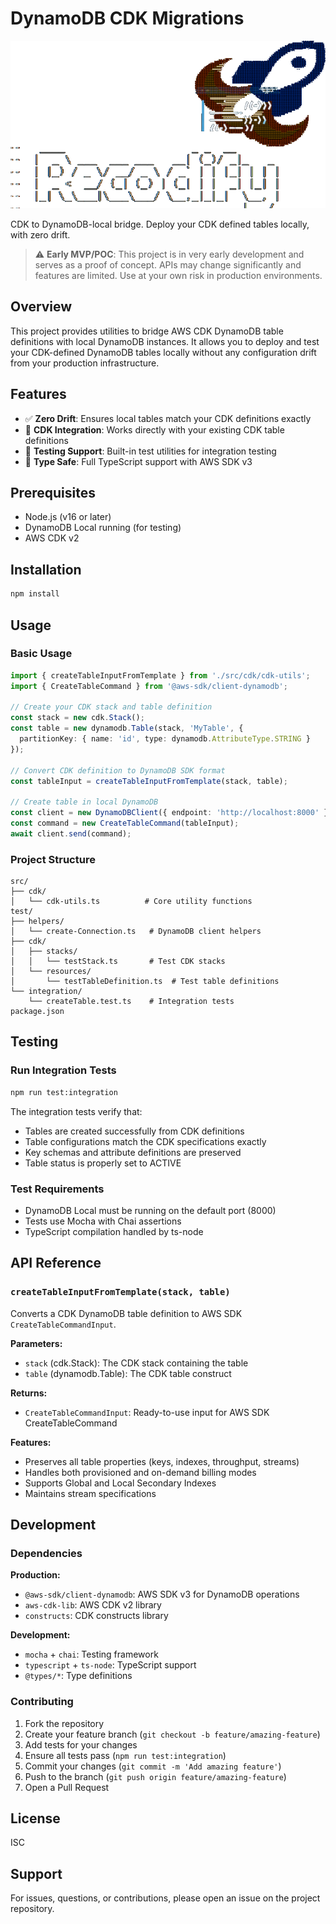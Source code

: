# DynamoDB CDK Migrations

![main](./images/recodify.png)

CDK to DynamoDB-local bridge. Deploy your CDK defined tables locally, with zero drift.

> ⚠️ **Early MVP/POC**: This project is in very early development and serves as a proof of concept. APIs may change significantly and features are limited. Use at your own risk in production environments.

## Overview

This project provides utilities to bridge AWS CDK DynamoDB table definitions with local DynamoDB instances. It allows you to deploy and test your CDK-defined DynamoDB tables locally without any configuration drift from your production infrastructure.

## Features

- ✅ **Zero Drift**: Ensures local tables match your CDK definitions exactly
- 🔧 **CDK Integration**: Works directly with your existing CDK table definitions
- 🧪 **Testing Support**: Built-in test utilities for integration testing
- 📝 **Type Safe**: Full TypeScript support with AWS SDK v3

## Prerequisites

- Node.js (v16 or later)
- DynamoDB Local running (for testing)
- AWS CDK v2

## Installation

```bash
npm install
```

## Usage

### Basic Usage

```typescript
import { createTableInputFromTemplate } from './src/cdk/cdk-utils';
import { CreateTableCommand } from '@aws-sdk/client-dynamodb';

// Create your CDK stack and table definition
const stack = new cdk.Stack();
const table = new dynamodb.Table(stack, 'MyTable', {
  partitionKey: { name: 'id', type: dynamodb.AttributeType.STRING }
});

// Convert CDK definition to DynamoDB SDK format
const tableInput = createTableInputFromTemplate(stack, table);

// Create table in local DynamoDB
const client = new DynamoDBClient({ endpoint: 'http://localhost:8000' });
const command = new CreateTableCommand(tableInput);
await client.send(command);
```

### Project Structure

```
src/
├── cdk/
│   └── cdk-utils.ts          # Core utility functions
test/
├── helpers/
│   └── create-Connection.ts   # DynamoDB client helpers
├── cdk/
│   ├── stacks/
│   │   └── testStack.ts       # Test CDK stacks
│   └── resources/
│       └── testTableDefinition.ts  # Test table definitions
└── integration/
    └── createTable.test.ts    # Integration tests
package.json
```

## Testing

### Run Integration Tests

```bash
npm run test:integration
```

The integration tests verify that:
- Tables are created successfully from CDK definitions
- Table configurations match the CDK specifications exactly
- Key schemas and attribute definitions are preserved
- Table status is properly set to ACTIVE

### Test Requirements

- DynamoDB Local must be running on the default port (8000)
- Tests use Mocha with Chai assertions
- TypeScript compilation handled by ts-node

## API Reference

### `createTableInputFromTemplate(stack, table)`

Converts a CDK DynamoDB table definition to AWS SDK `CreateTableCommandInput`.

**Parameters:**
- `stack` (cdk.Stack): The CDK stack containing the table
- `table` (dynamodb.Table): The CDK table construct

**Returns:**
- `CreateTableCommandInput`: Ready-to-use input for AWS SDK CreateTableCommand

**Features:**
- Preserves all table properties (keys, indexes, throughput, streams)
- Handles both provisioned and on-demand billing modes
- Supports Global and Local Secondary Indexes
- Maintains stream specifications

## Development

### Dependencies

**Production:**
- `@aws-sdk/client-dynamodb`: AWS SDK v3 for DynamoDB operations
- `aws-cdk-lib`: AWS CDK v2 library
- `constructs`: CDK constructs library

**Development:**
- `mocha` + `chai`: Testing framework
- `typescript` + `ts-node`: TypeScript support
- `@types/*`: Type definitions

### Contributing

1. Fork the repository
2. Create your feature branch (`git checkout -b feature/amazing-feature`)
3. Add tests for your changes
4. Ensure all tests pass (`npm run test:integration`)
5. Commit your changes (`git commit -m 'Add amazing feature'`)
6. Push to the branch (`git push origin feature/amazing-feature`)
7. Open a Pull Request

## License

ISC

## Support

For issues, questions, or contributions, please open an issue on the project repository.